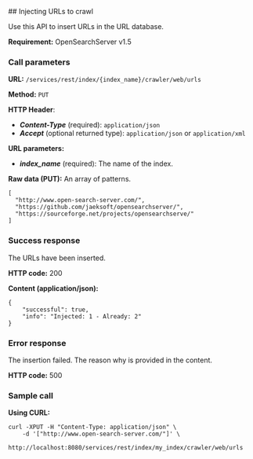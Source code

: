 ## Injecting URLs to crawl

Use this API to insert URLs in the URL database.

**Requirement:** OpenSearchServer v1.5

### Call parameters

**URL:** ```/services/rest/index/{index_name}/crawler/web/urls```

**Method:** ```PUT```

**HTTP Header**:
- _**Content-Type**_ (required): ```application/json```
- _**Accept**_ (optional returned type): ```application/json``` or ```application/xml```

**URL parameters:**
- _**index_name**_ (required): The name of the index.

**Raw data (PUT):**
An array of patterns.

    [
      "http://www.open-search-server.com/",
      "https://github.com/jaeksoft/opensearchserver/",
      "https://sourceforge.net/projects/opensearchserve/"
    ]
    

### Success response
The URLs have been inserted.

**HTTP code:**
200

**Content (application/json):**

    {
        "successful": true,
        "info": "Injected: 1 - Already: 2"
    }
    

### Error response

The insertion failed. The reason why is provided in the content.

**HTTP code:**
500

### Sample call

**Using CURL:**

    curl -XPUT -H "Content-Type: application/json" \
        -d '["http://www.open-search-server.com/"]' \
        http://localhost:8080/services/rest/index/my_index/crawler/web/urls
    
